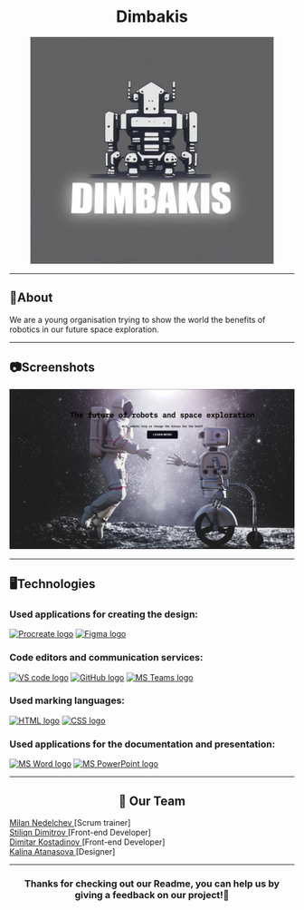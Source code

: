<h1 align = "center">Dimbakis</h1>
<p align="center">
<img src="images/logo1.jpg" alt = "logo" width = 430px height = 400px>
</p>
<hr>
<h2> 📰About</h2>
<p> We are a young organisation trying to show the world the benefits of robotics in our future space exploration.</b></p>
<hr>
<h2> 📷Screenshots</h2>
<img src="images\Screenshot (384).png" alt = "screenshot">
<hr>
<h2> 🖥️Technologies </h2>
<h3> Used applications for creating the design:</h3>
<p align="left">
    <a href="https://procreate.com/"><img src="https://assets.procreate.art/img/procreate-icon-search-display.png" alt="Procreate logo" width="48px" height = "48px" /></a>
    <a href="https://www.figma.com/"><img src="https://upload.wikimedia.org/wikipedia/commons/thumb/3/33/Figma-logo.svg/1667px-Figma-logo.svg.png" alt="Figma logo" width=48px width = 48px /></a>

<h3> Code editors and communication services: </h3>
<p>
    <a href="https://code.visualstudio.com/"><img src="https://upload.wikimedia.org/wikipedia/commons/thumb/9/9a/Visual_Studio_Code_1.35_icon.svg/2048px-Visual_Studio_Code_1.35_icon.svg.png" alt="VS code logo" width=48px/></a>
    <a href="https://github.com/"><img src="https://cdn-icons-png.flaticon.com/512/2111/2111612.png" alt="GitHub logo" width = "50px"/></a>
    <a href="https://www.microsoft.com/en/microsoft-teams/group-chat-software"><img src="https://img.icons8.com/color/344/microsoft-teams.png" alt = "MS Teams logo" width="50px" /></a>
</p>
<h3> Used marking languages:</h3>
<p align="left">
    <a href="https://en.wikipedia.org/wiki/HTML"><img src="https://upload.wikimedia.org/wikipedia/commons/thumb/6/61/HTML5_logo_and_wordmark.svg/640px-HTML5_logo_and_wordmark.svg.png" alt="HTML logo" width="50px" height = "50px"/></a>
    <a href="https://en.wikipedia.org/wiki/CSS"><img src="https://upload.wikimedia.org/wikipedia/commons/thumb/d/d5/CSS3_logo_and_wordmark.svg/120px-CSS3_logo_and_wordmark.svg.png" alt="CSS logo" width="38px" height = "50px"/></a>
</p>
<h3> Used applications for the documentation and presentation:</h3>
<p align="left">
    <a href="https://www.microsoft.com/en-ww/microsoft-365/word"><img src="https://img.icons8.com/color/344/ms-word.png" alt="MS Word logo" width=48px /></a>
    <a href="https://www.microsoft.com/en-ww/microsoft-365/powerpoint"><img src="https://img.icons8.com/color/344/ms-powerpoint.png" alt="MS PowerPoint logo" width=48px /></a>

</p>
<hr>
<h2 align = "center">🧒 Our Team</h2>
 <a href = "https://github.com/MPNedelchev22"> Milan Nedelchev </a> [Scrum trainer]<br>
 <a href = "https://github.com/SKDimitrov22"> Stiliqn Dimitrov </a> [Front-end Developer]<br>
 <a href = "https://github.com/KKAtanasova22"> Dimitar Kostadinov </a> [Front-end Developer]<br>
 <a href = "https://github.com/TSMadzharov21"> Kalina Atanasova </a> [Designer]<br>

<hr>
<h3> <p align="center">Thanks for checking out our Readme, you can help us by giving a feedback on our project!💖</p><h3>
